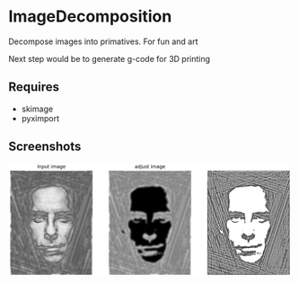 # ImageDecomposition
Decompose images into primatives. For fun and art

Next step would be to generate g-code for 3D printing

## Requires
* skimage
* pyximport

## Screenshots
![ld1](output/line_decomp.png)
